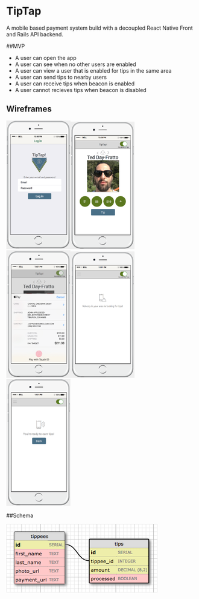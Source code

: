 # TipTap

A mobile based payment system build with a decoupled React Native Front and Rails API backend.

##MVP

- A user can open the app
- A user can see when no other users are enabled
- A user can view a user that is enabled for tips in the same area
- A user can send tips to nearby users
- A user can receive tips when beacon is enabled
- A user cannot recieves tips when beacon is disabled

## Wireframes
<img src="login.png" width="170"><img src="tipping.png" width="170"><img src="tipping2.png" width="170"><img src="nousers.png" width="170"><img src="activeuser.png" width="170">

##Schema

<img src="schema.png">
